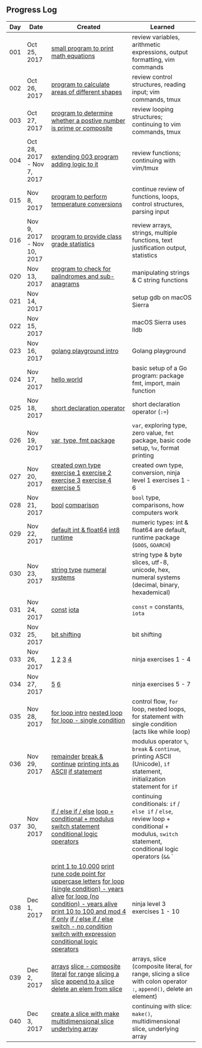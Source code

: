 ## Progress Log

| Day | Date | Created | Learned |
| --- | --- | --- | --- |
| 001 | Oct 25, 2017 | [small program to print math equations](001) | review variables, arithmetic expressions, output formatting, vim commands  |
| 002 | Oct 26, 2017 | [program to calculate areas of different shapes](002) | review control structures, reading input; vim commands, tmux  |
| 003 | Oct 27, 2017 | [program to determine whether a postive number is prime or composite](003) | review looping structures; continuing to vim commands, tmux  |
| 004 | Oct 28, 2017 - Nov 7, 2017 | [extending 003 program adding logic to it](004) | review functions; continuing with vim/tmux  |
| 015 | Nov 8, 2017 | [program to perform temperature conversions](015) | continue review of functions, loops, control structures, parsing input  |
| 016 | Nov 9, 2017 - Nov 10, 2017 | [program to provide class grade statistics](016) | review arrays, strings, multiple functions, text justification output, statistics  |
| 020 | Nov 13, 2017 | [program to check for palindromes and sub-anagrams](020) | manipulating strings & C string functions  |
| 021 | Nov 14, 2017 | [](020) | setup gdb on macOS Sierra  |
| 022 | Nov 15, 2017 |  | macOS Sierra uses lldb  |
| 023 | Nov 16, 2017 | [golang playground intro](https://play.golang.org/p/v3rrZLwEUC) | Golang playground  |
| 024 | Nov 17, 2017 | [hello world](https://play.golang.org/p/o2NYwbQ7Ig) | basic setup of a Go program: package fmt, import, main function  |
| 025 | Nov 18, 2017 | [short declaration operator](https://play.golang.org/p/GF93YArR2B) | short declaration operator (`:=`)  |
| 026 | Nov 19, 2017 | [var, type, fmt package](https://play.golang.org/p/f-up2o9wOO) | `var`, exploring type, zero value, `fmt` package, basic code setup, `%v`, format printing  |
| 027 | Nov 20, 2017 | [created own type](https://play.golang.org/p/1NqUFF242Y) [exercise 1](https://play.golang.org/p/mpZCr6B0z8) [exercise 2](https://play.golang.org/p/jzHwSlles9) [exercise 3](https://play.golang.org/p/QFctSQB_h3) [exercise 4](https://play.golang.org/p/OQyOGQcTPs) [exercise 5](https://play.golang.org/p/NgA-wXd98v) | created own type, conversion, ninja level 1 exercises 1 - 6 |
| 028 | Nov 21, 2017 | [bool](https://play.golang.org/p/WmPsOkVzwS) [comparison](https://play.golang.org/p/HG3NreILQp) | `bool` type, comparisons, how computers work |
| 029 | Nov 22, 2017 | [default int & float64](https://play.golang.org/p/qjYiYoiBwI) [int8](https://play.golang.org/p/Nua9rIzKHW) [runtime](https://play.golang.org/p/deN0M5G7Du) | numeric types: int & float64 are default, runtime package (`GOOS`, `GOARCH`)  |
| 030 | Nov 23, 2017 | [string type](https://play.golang.org/p/9SgpJjsoBn) [numeral systems](https://play.golang.org/p/1kaxL0Maml) | string type & byte slices, utf-8, unicode, hex, numeral systems (decimal, binary, hexademical)  |
| 031 | Nov 24, 2017 | [const](https://play.golang.org/p/xISTxvZbJR) [iota](https://play.golang.org/p/_cSkz_b28t) | `const` = constants, `iota` |
| 032 | Nov 25, 2017 | [bit shifting](https://play.golang.org/p/RnTO3anfe3) | bit shifting |
| 033 | Nov 26, 2017 | [1](https://play.golang.org/p/i1kgtAINMH) [2](https://play.golang.org/p/ePR4g0A_NW) [3](https://play.golang.org/p/8u_gmUkvoV) [4](https://play.golang.org/p/sSqnBris4Y) | ninja exercises 1 - 4 |
| 034 | Nov 27, 2017 | [5](https://play.golang.org/p/TVud5fkJ99) [6](https://play.golang.org/p/tbptIrdSMm) | ninja exercises 5 - 7 |
| 035 | Nov 28, 2017 | [for loop intro](https://play.golang.org/p/KGaFt09VB0) [nested loop](https://play.golang.org/p/v7jJrk42T1) [for loop - single condition](https://play.golang.org/p/Dc6fVAJPg4) | control flow, `for` loop, nested loops, for statement with single condition (acts like while loop) |
| 036 | Nov 29, 2017 | [remainder](https://play.golang.org/p/IlN1N1LDPB) [break & continue](https://play.golang.org/p/pqKOM3DFJa) [printing ints as ASCII](https://play.golang.org/p/vQhpDX8C5I) [if statement](https://play.golang.org/p/ClHjmVsMcv) | modulus operator `%`, `break` & `continue`, printing ASCII (Unicode), `if` statement, initialization statement for `if`  |
| 037 | Nov 30, 2017 | [if / else if / else](https://play.golang.org/p/MIAHOrDQBa) [loop + conditional + modulus](https://play.golang.org/p/afDIKaiBEh) [switch statement](https://play.golang.org/p/5eRI7XhRBL) [conditional logic operators](https://play.golang.org/p/-7R-qY_sy4) | continuing conditionals: `if` / `else if` / `else`, review loop + conditional + modulus, `switch` statement, conditional logic operators (`&&` `||` `!`)  |
| 038 | Dec 1, 2017 | [print 1 to 10,000](https://play.golang.org/p/MkdZiDW8SQ) [print rune code point for uppercase letters](https://play.golang.org/p/XlhN_1r4al) [for loop (single condition) - years alive](https://play.golang.org/p/QexgEzc42O) [for loop (no condition) - years alive](https://play.golang.org/p/BXCUoG08pT) [print 10 to 100 and mod 4](https://play.golang.org/p/CvfxnOeRNS) [if only](https://play.golang.org/p/tBYDOLW6jy) [if / else if / else](https://play.golang.org/p/961Wi9hMzQ) [switch - no condition](https://play.golang.org/p/x5o6iWFjjn) [switch with expression](https://play.golang.org/p/jEhub1Rfbe) [conditional logic operators](https://play.golang.org/p/TG4Rp6sOCe) | ninja level 3 exercises 1 - 10 |
| 039 | Dec 2, 2017 | [arrays](https://play.golang.org/p/f-7aufl2DO) [slice - composite literal](https://play.golang.org/p/A_gkcGPseV) [for range](https://play.golang.org/p/tVBMlNCmNO) [slicing a slice](https://play.golang.org/p/bXku5Oxg5Z) [append to a slice](https://play.golang.org/p/0l7x3mPXOe) [delete an elem from slice](https://play.golang.org/p/e4vR_iXJob) | arrays, slice (composite literal, for range, slicing a slice with colon operator `:`, `append()`, delete an element) |
| 040 | Dec 3, 2017 | [create a slice with make](https://play.golang.org/p/LP2F3Z_u-7) [multidimensional slice](https://play.golang.org/p/GuyT0t_NQg) [underlying array](https://play.golang.org/p/uTfg8jwLuC) | continuing with slice: `make()`, multidimensional slice, underlying array  |
